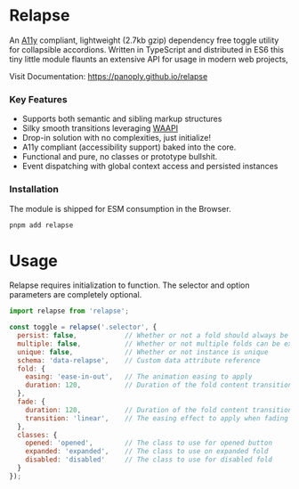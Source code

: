 # Relapse

An [A11y](https://www.a11yproject.com/) compliant, lightweight (2.7kb gzip) dependency free toggle utility for collapsible accordions. Written in TypeScript and distributed in ES6 this tiny little module flaunts an extensive API for usage in modern web projects,

Visit Documentation: https://panoply.github.io/relapse

### Key Features

- Supports both semantic and sibling markup structures
- Silky smooth transitions leveraging [WAAPI](https://developer.mozilla.org/en-US/docs/Web/API/Web_Animations_API)
- Drop-in solution with no complexities, just initialize!
- A11y compliant (accessibility support) baked into the core.
- Functional and pure, no classes or prototype bullshit.
- Event dispatching with global context access and persisted instances

### Installation

The module is shipped for ESM consumption in the Browser.

```bash
pnpm add relapse
```

# Usage

Relapse requires initialization to function. The selector and option parameters are completely optional.

<!-- prettier-ignore -->
```js
import relapse from 'relapse';

const toggle = relapse('.selector', {
  persist: false,            // Whether or not a fold should always be expanded
  multiple: false,           // Whether or not multiple folds can be expanded
  unique: false,             // Whether or not instance is unique
  schema: 'data-relapse',    // Custom data attribute reference
  fold: {
    easing: 'ease-in-out',   // The animation easing to apply
    duration: 120,           // Duration of the fold content transition
  },
  fade: {
    duration: 120,           // Duration of the fold content transition
    transition: 'linear',    // The easing effect to apply when fading content
  },
  classes: {
    opened: 'opened',        // The class to use for opened button
    expanded: 'expanded',    // The class to use on expanded fold
    disabled: 'disabled'     // The class to use for disabled fold
  }
});
```
